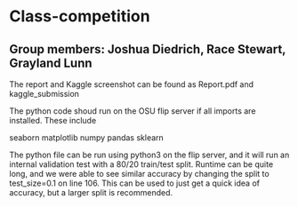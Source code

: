 # Class-competition

## Group members: Joshua Diedrich, Race Stewart, Grayland Lunn

The report and Kaggle screenshot can be found as Report.pdf and kaggle_submission

The python code shoud run on the OSU flip server if all imports are installed.  These include

seaborn
matplotlib
numpy
pandas
sklearn

The python file can be run using python3 on the flip server, and it will run an internal validation test with a 80/20 train/test split.
Runtime can be quite long, and we were able to see similar accuracy by changing the split to test_size=0.1 on line 106.
This can be used to just get a quick idea of accuracy, but a larger split is recommended.
